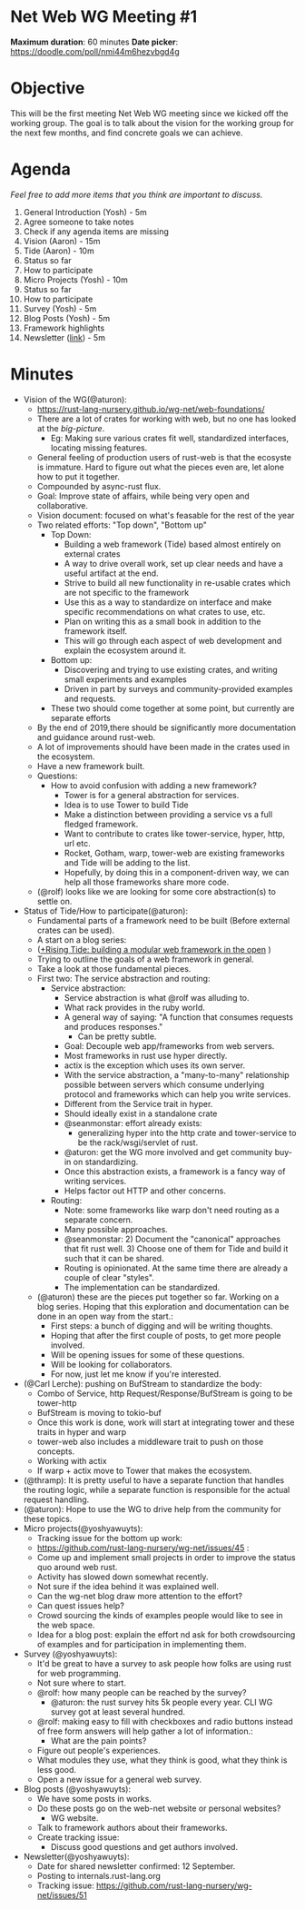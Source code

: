 # Net Web WG Meeting #1
**Maximum duration**: 60 minutes
**Date picker**: https://doodle.com/poll/nmi44m6hezvbgd4g

# Objective

This will be the first meeting Net Web WG meeting since we kicked off the working group. The goal is to talk about the vision for the working group for the next few months, and find concrete goals we can achieve.

# Agenda

*Feel free to add more items that you think are important to discuss.*


1. General Introduction (Yosh) - 5m
  1. Agree someone to take notes
  2. Check if any agenda items are missing
2. Vision (Aaron) - 15m
3. Tide (Aaron) - 10m
  1. Status so far
  2. How to participate
4. Micro Projects (Yosh) - 10m
  1. Status so far
  2. How to participate
5. Survey (Yosh) - 5m
6. Blog Posts (Yosh) - 5m
  1. Framework highlights
7. Newsletter ([link](https://github.com/rust-lang-nursery/wg-net/issues/51)) - 5m
# Minutes
- Vision of the WG(@aturon):
  - https://rust-lang-nursery.github.io/wg-net/web-foundations/
  - There are a lot of crates for working with web, but no one has looked at the *big-picture*.
    - Eg: Making sure various crates fit well, standardized interfaces, locating missing features.
  - General feeling of production users of rust-web is that the ecosyste is immature. Hard to figure out what the pieces even are, let alone how to put it together.
  - Compounded by async-rust flux.
  - Goal: Improve state of affairs, while being very open and collaborative.
  - Vision document: focused on what's feasable for the rest of the year
  - Two related efforts: "Top down", "Bottom up"
    - Top Down:
      - Building a web framework (Tide) based almost entirely on external crates
      - A way to drive overall work, set up clear needs and have a useful artifact at the end.
      - Strive to build all new functionality in re-usable crates which are not specific to the framework
      - Use this as a way to standardize on interface and make specific recommendations on what crates to use, etc.
      - Plan on writing this as a small book in addition to the framework itself.
      - This will go through each aspect of web development and explain the ecosystem around it.
    - Bottom up:
      - Discovering and trying to use existing crates, and writing small experiments and examples
      - Driven in part by surveys and community-provided examples and requests.
    - These two should come together at some point, but currently are separate efforts
  - By the end of 2019,there should be significantly more documentation and guidance around rust-web.
  - A lot of improvements should have been made in the crates used in the ecosystem.
  - Have a new framework built.
  - Questions:
    - How to avoid confusion with adding a new framework?
      - Tower is for a general abstraction for services.
      - Idea is to use Tower to build Tide
      - Make a distinction between providing a service vs a full fledged framework.
      - Want to contribute to crates like tower-service, hyper, http, url etc.
      - Rocket, Gotham, warp, tower-web are existing frameworks and Tide will be adding to the list.
      - Hopefully, by doing this in a component-driven way, we can help all those frameworks share more code.
  - (@rolf) looks like we are looking for some core abstraction(s) to settle on.
- Status of Tide/How to participate(@aturon):
  - Fundamental parts of a framework need to be built (Before external crates can be used).
  - A start on a blog series:
  - ([+Rising Tide: building a modular web framework in the open](https://paper.dropbox.com/doc/Rising-Tide-building-a-modular-web-framework-in-the-open-LEaKJbittpeJSi4OacsGH) )
  - Trying to outline the goals of a web framework in general.
  - Take a look at those fundamental pieces.
  - First two: The service abstraction and routing:
    - Service abstraction:
      - Service abstraction is what @rolf was alluding to.
      - What rack provides in the ruby world.
      - A general way of saying: "A function that consumes requests and produces responses."
        - Can be pretty subtle.
      - Goal: Decouple web app/frameworks from web servers.
      - Most frameworks in rust use hyper directly.
      - actix is the exception which uses its own server.
      - With the service abstraction, a "many-to-many" relationship possible between servers which consume underlying protocol and frameworks which can help you write services.
      - Different from the Service trait in hyper.
      - Should ideally exist in a standalone crate
      - @seanmonstar: effort already exists:
        - generalizing hyper into the http crate and tower-service to be the rack/wsgi/servlet of rust.
      - @aturon: get the WG more involved and get community buy-in on standardizing.
      - Once this abstraction exists, a framework is a fancy way of writing services.
      - Helps factor out HTTP and other concerns.
    - Routing:
      - Note: some frameworks like warp don't need routing as a separate concern.
      - Many possible approaches.
      - @seanmonstar: 2) Document the "canonical" approaches that fit rust well. 3) Choose one of them for Tide and build it such that it can be shared.
      - Routing is opinionated. At the same time there are already a couple of clear "styles".
      - The implementation can be standardized.
  - (@aturon) these are the pieces put together so far. Working on a blog series. Hoping that this exploration and documentation can be done in an open way from the start.:
    - First steps: a bunch of digging and will be writing thoughts.
    - Hoping that after the first couple of posts, to get more people involved.
    - Will be opening issues for some of these questions.
    - Will be looking for collaborators.
    - For now, just let me know if you're interested.
- (@Carl Lerche): pushing on BufStream to standardize the body:
  - Combo of Service, http Request/Response/BufStream is going to be tower-http
  - BufStream is moving to tokio-buf
  - Once this work is done, work will start at integrating tower and these traits in hyper and warp
  - tower-web also includes a middleware trait to push on those concepts.
  - Working with actix
  - If warp + actix move to Tower that makes the ecosystem.
- (@thramp): It is pretty useful to have a separate function that handles the routing logic, while a separate function is responsible for the actual request handling.
- (@aturon): Hope to use the WG to drive help from the community for these topics.
- Micro projects(@yoshyawuyts):
  - Tracking issue for the bottom up work:
  - https://github.com/rust-lang-nursery/wg-net/issues/45 :
  - Come up and implement small projects in order to improve the status quo around web rust.
  - Activity has slowed down somewhat recently.
  - Not sure if the idea behind it was explained well.
  - Can the wg-net blog draw more attention to the effort?
  - Can quest issues help?
  - Crowd sourcing the kinds of examples people would like to see in the web space.
  - Idea for a blog post: explain the effort nd ask for both crowdsourcing of examples and for participation in implementing them.
- Survey (@yoshyawuyts):
  - It'd be great to have a survey to ask people how folks are using rust for web programming.
  - Not sure where to start.
  - @rolf: how many people can be reached by the survey?
    - @aturon: the rust survey hits 5k people every year. CLI WG survey got at least several hundred.
  - @rolf: making easy to fill with checkboxes and radio buttons instead of free form answers will help gather a lot of information.:
    - What are the pain points?
  - Figure out people's experiences.
  - What modules they use, what they think is good, what they think is less good.
  - Open a new issue for a general web survey.
- Blog posts (@yoshyawuyts):
  - We have some posts in works.
  - Do these posts go on the web-net website or personal websites?
    - WG website.
  - Talk to framework authors about their frameworks.
  - Create tracking issue:
    - Discuss good questions and get authors involved.
- Newsletter(@yoshyawuyts):
  - Date for shared newsletter confirmed: 12 September.
  - Posting to internals.rust-lang.org
  - Tracking issue: https://github.com/rust-lang-nursery/wg-net/issues/51
